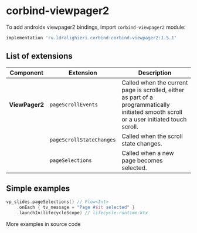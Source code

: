 ﻿
# corbind-viewpager2

To add androidx viewpager2 bindings, import `corbind-viewpager2` module:

```groovy
implementation 'ru.ldralighieri.corbind:corbind-viewpager2:1.5.1'
```

## List of extensions

Component | Extension | Description
--|---|--
**ViewPager2** | `pageScrollEvents` | Called when the current page is scrolled, either as part of a programmatically initiated smooth scroll or a user initiated touch scroll.
               | `pageScrollStateChanges` | Called when the scroll state changes.
               | `pageSelections` | Called when a new page becomes selected.


## Simple examples

```kotlin
vp_slides.pageSelections() // Flow<Int>
    .onEach { tv_message = "Page #$it selected" }
    .launchIn(lifecycleScope) // lifecycle-runtime-ktx
```

More examples in source code

